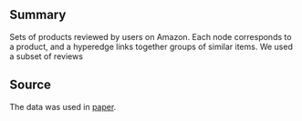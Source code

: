 ## Summary

Sets of products reviewed by users on Amazon. Each node corresponds to a
product, and a hyperedge links together groups of similar items. We used a subset
of reviews

## Source

The data was used in [paper](https://www.mdpi.com/1099-4300/23/7/796).